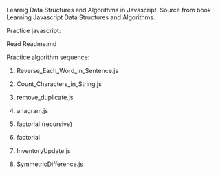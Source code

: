 Learnig Data Structures and Algorithms in Javascript.
Source from book Learning Javascript Data Structures and Algorithms.

Practice javascript:

Read Readme.md 


Practice algorithm sequence:

1. Reverse_Each_Word_in_Sentence.js

2. Count_Characters_in_String.js

3. remove_duplicate.js

4. anagram.js

5. factorial (recursive)

6. factorial

7. InventoryUpdate.js

8. SymmetricDifference.js